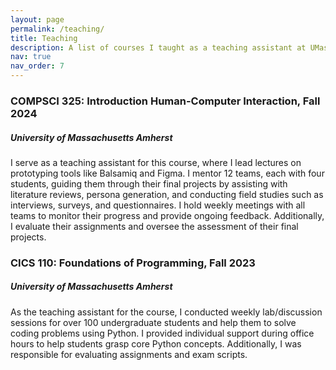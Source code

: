 ```yaml
---
layout: page
permalink: /teaching/
title: Teaching
description: A list of courses I taught as a teaching assistant at UMass Amherst.
nav: true
nav_order: 7
---
```


### COMPSCI 325: Introduction Human-Computer Interaction, Fall 2024
##### University of Massachusetts Amherst
I serve as a teaching assistant for this course, where I lead lectures on prototyping tools like Balsamiq and Figma. 
I mentor 12 teams, each with four students, guiding them through their final projects by assisting with literature reviews, 
persona generation, and conducting field studies such as interviews, surveys, and questionnaires. I hold weekly meetings 
with all teams to monitor their progress and provide ongoing feedback. Additionally, I evaluate their assignments and 
oversee the assessment of their final projects.
<br />

### CICS 110: Foundations of Programming, Fall 2023
##### University of Massachusetts Amherst
As the teaching assistant for the course, I conducted weekly lab/discussion sessions for over 100 undergraduate students and 
help them to solve coding problems using Python. I provided individual support during office hours to help students grasp 
core Python concepts. Additionally, I was responsible for evaluating assignments and exam scripts.
